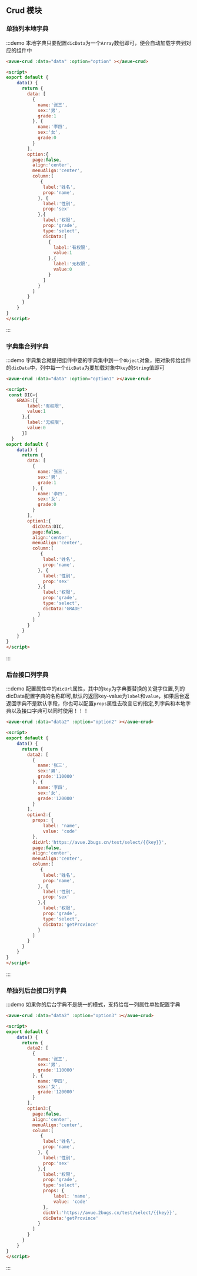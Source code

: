 <script>
  const DIC={
    GRADE:[{
        label:'有权限',
        value:1
      },{
        label:'无权限',
        value:0
      }]
  }
export default {
    data() {
      return {
        data2: [
          {
            name:'张三',
            sex:'男',
            grade:'110000'
          }, {
            name:'李四',
            sex:'女',
            grade:'120000'
          }
        ],
        data: [
          {
            name:'张三',
            sex:'男',
            grade:1
          }, {
            name:'李四',
            sex:'女',
            grade:0
          }
        ],
        option:{
          page:false,
          align:'center',
          menuAlign:'center',
          column:[
             {
              label:'姓名',
              prop:'name',
            }, {
              label:'性别',
              prop:'sex'
            },{
              label:'权限',
              prop:'grade',
              type:'select',
              dicData:[
                {
                  label:'有权限',
                  value:1
                },{
                  label:'无权限',
                  value:0
                }
              ]
            }
          ]
        },
        option1:{
          dicData:DIC,
          page:false,
          align:'center',
          menuAlign:'center',
          column:[
             {
              label:'姓名',
              prop:'name',
            }, {
              label:'性别',
              prop:'sex'
            },{
              label:'权限',
              prop:'grade',
              type:'select',
              dicData:'GRADE'
            }
          ]
        },
        option2:{
          props: {
              label: 'name',
              value: 'code'
          },
          dicUrl:'https://avue.2bugs.cn/test/select/{{key}}',
          page:false,
          align:'center',
          menuAlign:'center',
          column:[
             {
              label:'姓名',
              prop:'name',
            }, {
              label:'性别',
              prop:'sex'
            },{
              label:'权限',
              prop:'grade',
              type:'select',
              dicData:'getProvince'
            }
          ]
        },
        option3:{
          page:false,
          align:'center',
          menuAlign:'center',
          column:[
             {
              label:'姓名',
              prop:'name',
            }, {
              label:'性别',
              prop:'sex'
            },{
              label:'权限',
              prop:'grade',
              type:'select',
              props: {
                  label: 'name',
                  value: 'code'
              },
              dicUrl:'https://avue.2bugs.cn/test/select/{{key}}',
              dicData:'getProvince'
            }
          ]
        }
      }
    },
    methods: {
    }
}
</script>

<style>

</style>

## Crud 模块



### 单独列本地字典

:::demo 本地字典只要配置`dicData`为一个`Array`数组即可，便会自动加载字典到对应的组件中
```html
<avue-crud :data="data" :option="option" ></avue-crud>

<script>
export default {
    data() {
      return {
        data: [
          {
            name:'张三',
            sex:'男',
            grade:1
          }, {
            name:'李四',
            sex:'女',
            grade:0
          }
        ],
        option:{
          page:false,
          align:'center',
          menuAlign:'center',
          column:[
             {
              label:'姓名',
              prop:'name',
            }, {
              label:'性别',
              prop:'sex'
            },{
              label:'权限',
              prop:'grade',
              type:'select',
              dicData:[
                {
                  label:'有权限',
                  value:1
                },{
                  label:'无权限',
                  value:0
                }
              ]
            }
          ]
        }
      }
    }
}
</script>
```
:::


### 字典集合列字典

:::demo 字典集合就是把组件中要的字典集中到一个`Object`对象，把对象传给组件的`dicData`中，列中每一个`dicData`为要加载对象中`key`的`String`值即可
```html
<avue-crud :data="data" :option="option1" ></avue-crud>

<script>
 const DIC={
    GRADE:[{
        label:'有权限',
        value:1
      },{
        label:'无权限',
        value:0
      }]
  }
export default {
    data() {
      return {
        data: [
          {
            name:'张三',
            sex:'男',
            grade:1
          }, {
            name:'李四',
            sex:'女',
            grade:0
          }
        ],
        option1:{
          dicData:DIC,
          page:false,
          align:'center',
          menuAlign:'center',
          column:[
             {
              label:'姓名',
              prop:'name',
            }, {
              label:'性别',
              prop:'sex'
            },{
              label:'权限',
              prop:'grade',
              type:'select',
              dicData:'GRADE'
            }
          ]
        }
      }
    }
}
</script>
```
:::


### 后台接口列字典

:::demo 配置属性中的`dicUrl`属性，其中的`key`为字典要替换的关键字位置,列的dicData配置字典的名称即可,默认的返回key-value为`label`和`value`，如果后台返返回字典不是默认字段，你也可以配置`props`属性去改变它的指定,列字典和本地字典以及接口字典可以同时使用！！！

```html
<avue-crud :data="data2" :option="option2" ></avue-crud>

<script>
export default {
    data() {
      return {
        data2: [
          {
            name:'张三',
            sex:'男',
            grade:'110000'
          }, {
            name:'李四',
            sex:'女',
            grade:'120000'
          }
        ],
        option2:{
          props: {
              label: 'name',
              value: 'code'
          },
          dicUrl:'https://avue.2bugs.cn/test/select/{{key}}',
          page:false,
          align:'center',
          menuAlign:'center',
          column:[
             {
              label:'姓名',
              prop:'name',
            }, {
              label:'性别',
              prop:'sex'
            },{
              label:'权限',
              prop:'grade',
              type:'select',
              dicData:'getProvince'
            }
          ]
        }
      }
    }
}
</script>
```
:::

### 单独列后台接口列字典

:::demo 如果你的后台字典不是统一的模式，支持给每一列属性单独配置字典

```html
<avue-crud :data="data2" :option="option3" ></avue-crud>

<script>
export default {
    data() {
      return {
        data2: [
          {
            name:'张三',
            sex:'男',
            grade:'110000'
          }, {
            name:'李四',
            sex:'女',
            grade:'120000'
          }
        ],
        option3:{
          page:false,
          align:'center',
          menuAlign:'center',
          column:[
             {
              label:'姓名',
              prop:'name',
            }, {
              label:'性别',
              prop:'sex'
            },{
              label:'权限',
              prop:'grade',
              type:'select',
              props: {
                  label: 'name',
                  value: 'code'
              },
              dicUrl:'https://avue.2bugs.cn/test/select/{{key}}',
              dicData:'getProvince'
            }
          ]
        }
      }
    }
}
</script>
```
:::